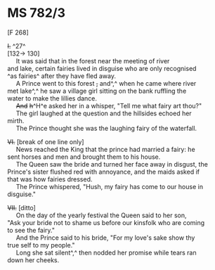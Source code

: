 # MS 782/3

[F 268]

~~I.~~ ^27^ \
[132-> 130] \
&nbsp;&nbsp;&nbsp;&nbsp;&nbsp;It was said that in the forest near the meeting of river \
and lake, certain fairies lived in disguise who are only recognised \
^as fairies^ after they have fled away. \
&nbsp;&nbsp;&nbsp;&nbsp;&nbsp;A Prince went to this forest ~~,~~ and^,^ when he came where river \
met lake^,^ he saw a village girl sitting on the bank ruffling the \
water to make the lillies dance. \
&nbsp;&nbsp;&nbsp;&nbsp;&nbsp;~~And~~ ~~h~~^H^e asked her in a whisper, "Tell me what fairy art thou?" \
&nbsp;&nbsp;&nbsp;&nbsp;&nbsp;The girl laughed at the question and the hillsides echoed her \
mirth. \
&nbsp;&nbsp;&nbsp;&nbsp;&nbsp;The Prince thought she was the laughing fairy of the waterfall.

~~VI.~~ [break of one line only] \
&nbsp;&nbsp;&nbsp;&nbsp;&nbsp;News reached the King that the prince had married a fairy: he \
sent horses and men and brought them to his house. \
&nbsp;&nbsp;&nbsp;&nbsp;&nbsp;The Queen saw the bride and turned her face away in disgust, the \
Prince's sister flushed red with annoyance, and the maids asked if \
that was how fairies dressed. \
&nbsp;&nbsp;&nbsp;&nbsp;&nbsp;The Prince whispered, "Hush, my fairy has come to our house in \
disguise." 

~~VII.~~ [ditto] \
&nbsp;&nbsp;&nbsp;&nbsp;&nbsp;On the day of the yearly festival the Queen said to her son, \
"Ask your bride not to shame us before our kinsfolk who are coming \
to see the fairy." \
&nbsp;&nbsp;&nbsp;&nbsp;&nbsp;And the Prince said to his bride, "For my love's sake show thy \
true self to my people." \
&nbsp;&nbsp;&nbsp;&nbsp;&nbsp;Long she sat silent^,^ then nodded her promise while tears ran \
down her cheeks.
